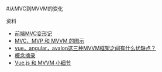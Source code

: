 #从MVC到MVVM的变化


资料

* [前端MVC变形记](http://efe.baidu.com/blog/mvc-deformation/)
* [MVC，MVP 和 MVVM 的图示](http://www.ruanyifeng.com/blog/2015/02/mvcmvp_mvvm.html)
* [vue，angular，avalon这三种MVVM框架之间有什么优缺点？](https://www.zhihu.com/question/27791075)
* [概念摘录](http://www.cnblogs.com/xishuai/p/mvc-mvp-mvvm-angularjs-knockoutjs-backbonejs-reactjs-emberjs-avalonjs.html)
* [Vue.js 和 MVVM 小细节](http://www.cnblogs.com/onepixel/p/6034307.html)